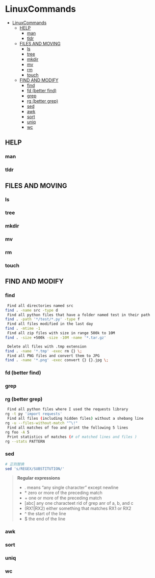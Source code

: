 # LinuxCommands

- [LinuxCommands](#linuxcommands)
  - [HELP](#help)
    - [man](#man)
    - [tldr](#tldr)
  - [FILES AND MOVING](#files-and-moving)
    - [ls](#ls)
    - [tree](#tree)
    - [mkdir](#mkdir)
    - [mv](#mv)
    - [rm](#rm)
    - [touch](#touch)
  - [FIND AND MODIFY](#find-and-modify)
    - [find](#find)
    - [fd (better find)](#fd-better-find)
    - [grep](#grep)
    - [rg (better grep)](#rg-better-grep)
    - [sed](#sed)
    - [awk](#awk)
    - [sort](#sort)
    - [uniq](#uniq)
    - [wc](#wc)

## HELP

### man

### tldr

## FILES AND MOVING

### ls

### tree

### mkdir

### mv

### rm

### touch

## FIND AND MODIFY

### find

```bash
 Find all directories named src
find . -name src -type d
 Find all python files that have a folder named test in their path
find . -path '*/test/*.py' -type f
 Find all files modified in the last day
find . -mtime -1
 Find all zip files with size in range 500k to 10M
find . -size +500k -size -10M -name '*.tar.gz'

 Delete all files with .tmp extension
find . -name '*.tmp' -exec rm {} \;
 Find all PNG files and convert them to JPG
find . -name '*.png' -exec convert {} {}.jpg \;
```

### fd (better find)

### grep

### rg (better grep)

```bash
 Find all python files where I used the requests library
rg -t py 'import requests'
 Find all files (including hidden files) without a shebang line
rg -u --files-without-match "^\!"
 Find all matches of foo and print the following 5 lines
rg foo -A 5
 Print statistics of matches (# of matched lines and files )
rg --stats PATTERN
```

### sed

```bash
# 正则替换
sed 's/REGEX/SUBSTITUTION/'
```

> **Regular expressions**
>
> - . means “any single character” except newline
> - \* zero or more of the preceding match
> - \+ one or more of the preceding match
> - [abc] any one characteet rid of grep anr of a, b, and c
> - (RX1|RX2) either something that matches RX1 or RX2
> - ^ the start of the line
> - $ the end of the line

### awk

### sort

### uniq

### wc
